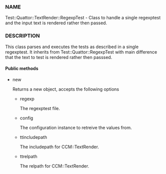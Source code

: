 
### NAME

Test::Quattor::TextRender::RegexpTest - Class to handle a single regexptest
and the input text is rendered rather then passed.

### DESCRIPTION

This class parses and executes the tests as described in a single regexptest.
It inherits from Test::Quattor::RegexpTest with main difference that the
text to test is rendered rather then passsed.

#### Public methods

- new

    Returns a new object, accepts the following options

    - regexp

        The regexptest file.

    - config

        The configuration instance to retreive the values from.

    - ttincludepath

        The includepath for CCM::TextRender.

    - ttrelpath

        The relpath for CCM::TextRender.
